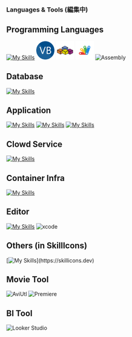### Languages & Tools (編集中)

<!-- ステータス -->
<!--
<p align="left"> 
  <img alt="Top Langs" height="150px" src="https://github-readme-stats.vercel.app/api/top-langs/?username=Senki-dayo&layout=compact&show_icons=true" />
  <img alt="github stats" height="150px" src="https://github-readme-stats.vercel.app/api?username=Senki-dayo&show_icons=ture" />
</p>
-->

<!-- トロフィー -->
<!--
[![trophy](https://github-profile-trophy.vercel.app/?username=Senki-dayo&column=7
)](https://github.com/ryo-ma/github-profile-trophy)
[![](https://raw.githubusercontent.com/Senki-dayo/Senki-dayo/main/profile-summary-card-output/github/0-profile-details.svg)](https://github.com/vn7n24fzkq/github-profile-summary-cards)
[![](https://raw.githubusercontent.com/Senki-dayo/Senki-dayo/main/profile-summary-card-output/github/1-repos-per-language.svg)](https://github.com/vn7n24fzkq/github-profile-summary-cards) [![](https://raw.githubusercontent.com/Senki-dayo/Senki-dayo/main/profile-summary-card-output/github/2-most-commit-language.svg)](https://github.com/vn7n24fzkq/github-profile-summary-cards)
[![](https://raw.githubusercontent.com/Senki-dayo/Senki-dayo/main/profile-summary-card-output/github/3-stats.svg)](https://github.com/vn7n24fzkq/github-profile-summary-cards) [![](https://raw.githubusercontent.com/Senki-dayo/Senki-dayo/main/profile-summary-card-output/github/4-productive-time.svg)](https://github.com/vn7n24fzkq/github-profile-summary-cards)
-->

## Programming Languages
[![My Skills](https://skillicons.dev/icons?i=c,cpp,cs,py,php,kotlin,swift,go,html,css,js,ts)](https://skillicons.dev)
<img height="48" src="https://github.com/Senki-dayo/Senki-dayo/blob/main/logos/VisualBasic.png" alt="Visualbasic">
<img height="48" src="https://github.com/Senki-dayo/Senki-dayo/blob/main/logos/VBA.svg" alt="vba">
<img height="48" src="https://github.com/Senki-dayo/Senki-dayo/blob/main/logos/GoogleAppScripts.svg" alt="gas">
<img height="48" weight="48" alt="Assembly"/>
<!-- <img height="48" src="https://github.com/Senki-dayo/Senki-dayo/blob/main/logos/HSP.jpeg" alt="hsp">
<img height="48" src="https://github.com/Senki-dayo/Senki-dayo/blob/main/logos/Scheme.png" alt="scheme"> -->
<!-- 除外 : hsp, scheme -->

## Database
[![My Skills](https://skillicons.dev/icons?i=mysql,postgres)](https://skillicons.dev)
<!-- 除外 : phpmyadmin, DBeaver -->

## Application
[![My Skills](https://skillicons.dev/icons?i=nextjs,laravel,django)](https://skillicons.dev)
[![My Skills](https://skillicons.dev/icons?i=bootstrap,tailwind)](https://skillicons.dev)
[![My Skills](https://skillicons.dev/icons?i=jquery,react,vue,nodejs)](https://skillicons.dev)

## Clowd Service
[![My Skills](https://skillicons.dev/icons?i=aws,azure,gcp,heroku,wordpress)](https://skillicons.dev)

## Container Infra
[![My Skills](https://skillicons.dev/icons?i=docker,kubernetes)](https://skillicons.dev)

## Editor
[![My Skills](https://skillicons.dev/icons?i=vscode,visualstudio,androidstudio,atom,vim,emacs,replit)](https://skillicons.dev)
<img height="48" src="https://img.icons8.com/color/48/null/xcode.png" alt="xcode"/>
<!-- 除外 : bracket, Spyder, Dr.Racket, PyCharm -->

## Others (in SkillIcons)
[![My Skills](https://skillicons.dev/icons?i=ps,pr,postman,discord,latex,linux,md,nginx,powershell,raspberrypi,svg,tensorflow,threejs,unity,figma,git,github,)](https://skillicons.dev)

<!-- これで全部 -->
<!-- ## API
<div>
<img height="50" src="https://img.icons8.com/color/512/twitter-squared.png" alt="TwitterAPI">
<img height="50" src="https://img.icons8.com/color/512/spotify.png" alt="SpotifyAPI">
<img src="https://img.icons8.com/color/48/null/google-forms-new-logo-1.png" alt="GoogleFormAPI">
</div> -->

## Movie Tool
<div>
<img alt="AviUtl">
<img alt="Premiere">
</div>

## BI Tool
<div>
<img alt="Looker Studio">
</div>

<!--
## 雑に
<div>
<img alt="OpenMP">
<img alt="Yacc">
<img alt="Lex">
<img alt="Lex">
<img alt="createML">
<img alt="matplotlib">
<img alt="pillow">
<img alt="pandas">
<img alt="keras">
</div>
-->

<!-- ## Programming Languages
<div>
<img height="48" src="https://img.icons8.com/fluency/512/c-programming.png" alt="c">  
<img height="48" src="https://img.icons8.com/color/512/c-plus-plus-logo.png" alt="c++">
<img height="48" src="https://img.icons8.com/color/512/c-sharp-logo.png" alt="c#">
<img height="48" src="https://img.icons8.com/color/512/python.png" alt="python">
<img height="48" src="https://img.icons8.com/color/512/php.png" alt="php">
<img src="https://img.icons8.com/color/48/null/kotlin.png" alt="kotlin">
<img height="48" src="https://img.icons8.com/color/512/swift.png" alt="swift">
<img height="48" src="https://img.icons8.com/color/512/html-5--v2.png" alt="html">
<img height="48" src="https://img.icons8.com/fluency/512/css3.png" alt="css">
<img height="48" src="https://img.icons8.com/color/512/javascript.png" alt="javascript">
<img height="48" src="https://img.icons8.com/color/512/typescript.png" alt="typescript">
<img height="48" src="https://github.com/Senki-dayo/Senki-dayo/blob/main/logos/VisualBasic.png" alt="Visualbasic">
<img height="48" src="https://github.com/Senki-dayo/Senki-dayo/blob/main/logos/HSP.jpeg" alt="hsp">
<img height="48" src="https://github.com/Senki-dayo/Senki-dayo/blob/main/logos/Scheme.png" alt="scheme">
<img height="48" src="https://github.com/Senki-dayo/Senki-dayo/blob/main/logos/GoogleAppScripts.svg" alt="gas">
<img height="48" src="https://github.com/Senki-dayo/Senki-dayo/blob/main/logos/VBA.svg" alt="vba">
<img height="48" weight="48" alt="Assembly"/>
</div> -->
